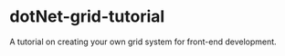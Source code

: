 dotNet-grid-tutorial
====================

A tutorial on creating your own grid system for front-end development.